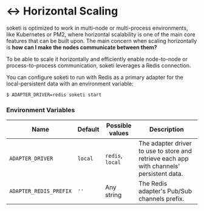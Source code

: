 # ↔ Horizontal Scaling

soketi is optimized to work in multi-node or multi-process environments, like Kubernetes or PM2, where horizontal scalability is one of the main core features that can be built upon. The main concern when scaling horizontally is **how can I make the nodes communicate between them?**

To be able to scale it horizontally and efficiently enable node-to-node or process-to-process communication, soketi leverages a Redis connection.

You can configure soketi to run with Redis as a primary adapter for the local-persistent data with an environment variable:

```
$ ADAPTER_DRIVER=redis soketi start
```

### Environment Variables

| Name                   | Default | Possible values  | Description                                                                              |
| ---------------------- | ------- | ---------------- | ---------------------------------------------------------------------------------------- |
| `ADAPTER_DRIVER`       | `local` | `redis`, `local` | The adapter driver to use to store and retrieve each app with channels' persistent data. |
| `ADAPTER_REDIS_PREFIX` | `''`    | Any string       | The Redis adapter's Pub/Sub channels prefix.                                             |

